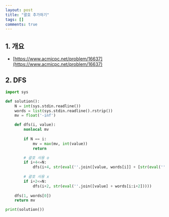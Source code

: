 ```yaml
---
layout: post
title: "괄호 추가하기"
tags: []
comments: true
---
```


## 1. 개요
- [https://www.acmicpc.net/problem/16637](https://www.acmicpc.net/problem/16637)

## 2. DFS
```python
import sys

def solution():
    N = int(sys.stdin.readline())
    words = list(sys.stdin.readline().rstrip())
    mv = float('-inf')

    def dfs(i, value):
        nonlocal mv
        
        if N == i:
            mv = max(mv, int(value))
            return

        # 괄호 사용 o
        if i+4<=N:
            dfs(i+4, str(eval(''.join([value, words[i]] + [str(eval(''.join(words[i+1:i+4])))]))))
        
        # 괄호 사용 x
        if i+2<=N:
            dfs(i+2, str(eval(''.join([value] + words[i:i+2]))))
    
    dfs(1, words[0])
    return mv

print(solution())
```
